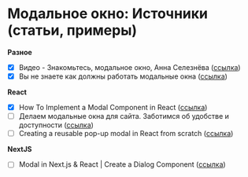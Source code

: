 # Модальное окно: Источники (статьи, примеры)
**Разное**
- [x] Видео - Знакомьтесь, модальное окно, Анна Селезнёва ([ссылка](https://youtu.be/s6PI8pKQxgo))
- [x] Вы не знаете как должны работать модальные окна ([ссылка](https://habr.com/ru/post/521422/))

**React**
- [x] How To Implement a Modal Component in React ([ссылка](https://www.digitalocean.com/community/tutorials/react-modal-component))
- [ ] Делаем модальные окна для сайта. Заботимся об удобстве и доступности ([ссылка](https://habr.com/ru/post/519662/))
- [ ] Creating a reusable pop-up modal in React from scratch ([ссылка](https://blog.logrocket.com/creating-reusable-pop-up-modal-react/))

**NextJS**
- [ ] Modal in Next.js & React | Create a Dialog Component ([ссылка](https://www.youtube.com/watch?v=fwq9vePfwkI))
